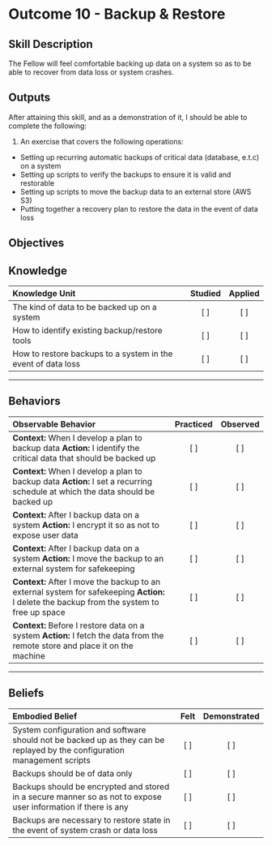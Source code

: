 # Outcome 10 - Backup & Restore

Skill Description
-----------------
The Fellow will feel comfortable backing up data on a system so as to be able to recover from data loss or system crashes.



Outputs
-------
After attaining this skill, and as a demonstration of it, I should be able to complete the following:

1. An exercise that covers the following operations:
  - Setting up recurring automatic backups of critical data (database, e.t.c) on a system
  - Setting up scripts to verify the backups to ensure it is valid and restorable
  - Setting up scripts to move the backup data to an external store (AWS S3)
  - Putting together a recovery plan to restore the data in the event of data loss


**Objectives**
--------------


## **Knowledge**

| Knowledge Unit   |      Studied      | Applied |
|:-----------------|:-----------------:|:---------:|
| The kind of data to be backed up on a system | [ ] | [ ] |
| How to identify existing backup/restore tools | [ ] | [ ] |
| How to restore backups to a system in the event of data loss | [ ] | [ ] |


----------------


## **Behaviors**

| Observable Behavior   |      Practiced      | Observed |
|:----------------------|:------------------:|:--------:|
| **Context:** When I develop a plan to backup data **Action:** I identify the critical data that should be backed up | [ ] | [ ] |
| **Context:** When I develop a plan to backup data **Action:** I set a recurring schedule at which the data should be backed up | [ ] | [ ] |
| **Context:** After I backup data on a system **Action:** I encrypt it so as not to expose user data | [ ] | [ ] |
| **Context:** After I backup data on a system **Action:** I move the backup to an external system for safekeeping | [ ] | [ ] |
| **Context:** After I move the backup to an external system for safekeeping **Action:** I delete the backup from the system to free up space | [ ] | [ ] |
| **Context:** Before I restore data on a system **Action:** I fetch the data from the remote store and place it on the machine | [ ] | [ ] |


--------------


## **Beliefs**

| Embodied Belief   |      Felt      | Demonstrated |
|:------------------|:--------------:|:------------:|
| System configuration and software should not be backed up as they can be replayed by the configuration management scripts | [ ] | [ ] |
| Backups should be of data only | [ ] | [ ] |
| Backups should be encrypted and stored in a secure manner so as not to expose user information if there is any | [ ] | [ ] |
| Backups are necessary to restore state in the event of system crash or data loss | [ ] | [ ] |

